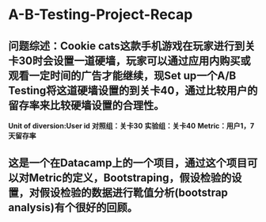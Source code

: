 # A-B-Testing-Project-Recap


## 问题综述：Cookie cats这款手机游戏在玩家进行到关卡30时会设置一道硬墙，玩家可以通过应用内购买或观看一定时间的广告才能继续，现Set up一个A/B Testing将这道硬墙设置的到关卡40，通过比较用户的留存率来比较硬墙设置的合理性。


**Unit of diversion:User id**
**对照组：关卡30**
**实验组：关卡40**
**Metric：用户1，7天留存率**
     
## 这是一个在Datacamp上的一个项目，通过这个项目可以对Metric的定义，Bootstraping，假设检验的设置，对假设检验的数据进行靴值分析(bootstrap analysis)有个很好的回顾。

